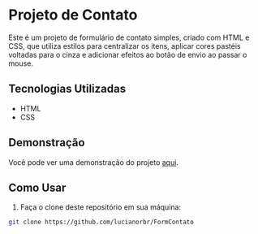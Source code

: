 # Projeto de Contato

Este é um projeto de formulário de contato simples, criado com HTML e CSS, que utiliza estilos para centralizar os itens, aplicar cores pastéis voltadas para o cinza e adicionar efeitos ao botão de envio ao passar o mouse.

## Tecnologias Utilizadas

- HTML
- CSS

## Demonstração

Você pode ver uma demonstração do projeto [aqui](https://teal-sundae-6bbb0d.netlify.app/).

## Como Usar

1. Faça o clone deste repositório em sua máquina:

```bash
git clone https://github.com/lucianorbr/FormContato
